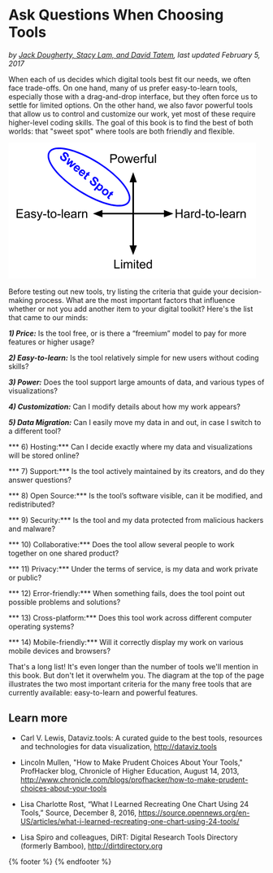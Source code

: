 # Ask Questions When Choosing Tools
*by [Jack Dougherty, Stacy Lam, and David Tatem](../../introduction/who.md), last updated February 5, 2017*

When each of us decides which digital tools best fit our needs, we often face trade-offs. On one hand, many of us prefer easy-to-learn tools, especially those with a drag-and-drop interface, but they often force us to settle for limited options. On the other hand, we also favor powerful tools that allow us to control and customize our work, yet most of these require higher-level coding skills. The goal of this book is to find the best of both worlds: that "sweet spot" where tools are both friendly and flexible.

![Image: Diagram of "sweet spot" for easy-to-learn and powerful tools](tool-sweet-spot.png)

Before testing out new tools, try listing the criteria that guide your decision-making process. What are the most important factors that influence whether or not you add another item to your digital toolkit? Here's the list that came to our minds:

***1) Price:*** Is the tool free, or is there a “freemium” model to pay for more features or higher usage?

***2) Easy-to-learn:*** Is the tool relatively simple for new users without coding skills?

***3) Power:*** Does the tool support large amounts of data, and various types of visualizations?

***4) Customization:*** Can I modify details about how my work appears?

***5) Data Migration:*** Can I easily move my data in and out, in case I switch to a different tool?

*** 6) Hosting:*** Can I decide exactly where my data and visualizations will be stored online?

*** 7) Support:*** Is the tool actively maintained by its creators, and do they answer questions?

*** 8) Open Source:*** Is the tool’s software visible, can it be modified, and redistributed?

*** 9) Security:*** Is the tool and my data protected from malicious hackers and malware?

*** 10) Collaborative:*** Does the tool allow several people to work together on one shared product?

*** 11) Privacy:*** Under the terms of service, is my data and work private or public?

*** 12) Error-friendly:*** When something fails, does the tool point out possible problems and solutions?

*** 13) Cross-platform:*** Does this tool work across different computer operating systems?

*** 14) Mobile-friendly:*** Will it correctly display my work on various mobile devices and browsers?

That's a long list! It's even longer than the number of tools we'll mention in this book. But don't let it overwhelm you. The diagram at the top of the page illustrates the two most important criteria for the many free tools that are currently available: easy-to-learn and powerful features.

## Learn more

- Carl V. Lewis, Dataviz.tools: A curated guide to the best tools, resources and technologies for data visualization, http://dataviz.tools

- Lincoln Mullen, "How to Make Prudent Choices About Your Tools," ProfHacker blog, Chronicle of Higher Education, August 14, 2013, http://www.chronicle.com/blogs/profhacker/how-to-make-prudent-choices-about-your-tools

- Lisa Charlotte Rost, “What I Learned Recreating One Chart Using 24 Tools,” Source, December 8, 2016, https://source.opennews.org/en-US/articles/what-i-learned-recreating-one-chart-using-24-tools/

- Lisa Spiro and colleagues, DiRT: Digital Research Tools Directory (formerly Bamboo), http://dirtdirectory.org

{% footer %}
{% endfooter %}
